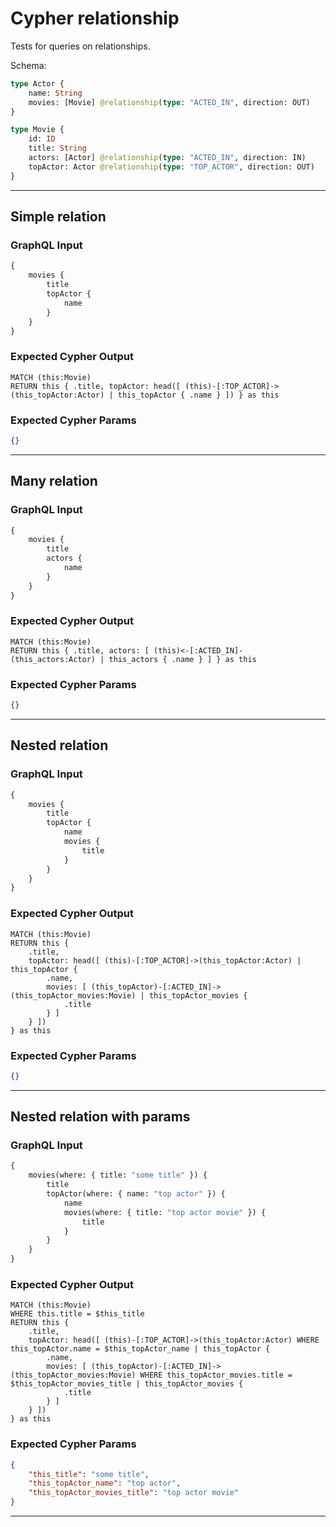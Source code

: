 # Cypher relationship

Tests for queries on relationships.

Schema:

```graphql
type Actor {
    name: String
    movies: [Movie] @relationship(type: "ACTED_IN", direction: OUT)
}

type Movie {
    id: ID
    title: String
    actors: [Actor] @relationship(type: "ACTED_IN", direction: IN)
    topActor: Actor @relationship(type: "TOP_ACTOR", direction: OUT)
}
```

---

## Simple relation

### GraphQL Input

```graphql
{
    movies {
        title
        topActor {
            name
        }
    }
}
```

### Expected Cypher Output

```cypher
MATCH (this:Movie)
RETURN this { .title, topActor: head([ (this)-[:TOP_ACTOR]->(this_topActor:Actor) | this_topActor { .name } ]) } as this
```

### Expected Cypher Params

```json
{}
```

---

## Many relation

### GraphQL Input

```graphql
{
    movies {
        title
        actors {
            name
        }
    }
}
```

### Expected Cypher Output

```cypher
MATCH (this:Movie)
RETURN this { .title, actors: [ (this)<-[:ACTED_IN]-(this_actors:Actor) | this_actors { .name } ] } as this
```

### Expected Cypher Params

```json
{}
```

---

## Nested relation

### GraphQL Input

```graphql
{
    movies {
        title
        topActor {
            name
            movies {
                title
            }
        }
    }
}
```

### Expected Cypher Output

```cypher
MATCH (this:Movie)
RETURN this {
    .title,
    topActor: head([ (this)-[:TOP_ACTOR]->(this_topActor:Actor) | this_topActor {
        .name,
        movies: [ (this_topActor)-[:ACTED_IN]->(this_topActor_movies:Movie) | this_topActor_movies {
            .title
        } ]
    } ])
} as this
```

### Expected Cypher Params

```json
{}
```

---

## Nested relation with params

### GraphQL Input

```graphql
{
    movies(where: { title: "some title" }) {
        title
        topActor(where: { name: "top actor" }) {
            name
            movies(where: { title: "top actor movie" }) {
                title
            }
        }
    }
}
```

### Expected Cypher Output

```cypher
MATCH (this:Movie)
WHERE this.title = $this_title
RETURN this {
    .title,
    topActor: head([ (this)-[:TOP_ACTOR]->(this_topActor:Actor) WHERE this_topActor.name = $this_topActor_name | this_topActor {
        .name,
        movies: [ (this_topActor)-[:ACTED_IN]->(this_topActor_movies:Movie) WHERE this_topActor_movies.title = $this_topActor_movies_title | this_topActor_movies {
            .title
        } ]
    } ])
} as this
```

### Expected Cypher Params

```json
{
    "this_title": "some title",
    "this_topActor_name": "top actor",
    "this_topActor_movies_title": "top actor movie"
}
```

---
